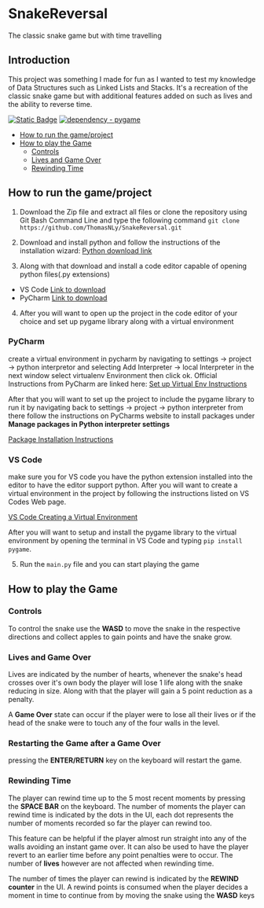 # SnakeReversal
 The classic snake game but with time travelling
## Introduction
This project was something I made for fun as I wanted to test my knowledge of Data Structures such as Linked Lists and 
Stacks. It's a recreation of the classic snake game but with additional features added on such as lives and the ability
to reverse time.

[![Static Badge](https://img.shields.io/badge/python-3.10%2B-blue?link=https%3A%2F%2Fwww.python.org%2Fdownloads%2Frelease%2Fpython-3107%2F)](https://www.python.org/downloads/release/python-3107)
[![dependency - pygame](https://img.shields.io/badge/dependency-pygame-blue?logo=pygame&logoColor=white)](https://pypi.org/project/pygame)

- [How to run the game/project](#how-to-run-the-gameproject)
- [How to play the Game](#how-to-play-the-game)
  - [Controls](#controls)
  - [Lives and Game Over](#lives-and-game-over)
  - [Rewinding Time](#rewinding-time)


## How to run the game/project
1. Download the Zip file and extract all files or clone the repository using Git Bash Command Line and type the following command 
`git clone https://github.com/ThomasNLy/SnakeReversal.git`
2. Download and install python and follow the instructions of the installation wizard: 
[Python download link](https://www.python.org/downloads/)

3. Along with that download and install a code editor capable of opening python files(.py extensions)
- VS Code [Link to download](https://code.visualstudio.com/download)
- PyCharm [Link to download](https://www.jetbrains.com/pycharm/download/?section=windows)

4. After you will want to open up the project in the code editor of your choice and set up pygame library along with a virtual environment
### PyCharm
create a virtual environment in pycharm by navigating to settings -> project -> python interpretor and 
selecting Add Interpreter -> local Interpreter
in the next window select virtualenv Environment then click ok.
Official Instructions from PyCharm are linked here: [Set up Virtual Env Instructions](https://www.jetbrains.com/help/pycharm/creating-virtual-environment.html#python_create_virtual_env)

After that you will want to set up the project to include the pygame library to run it
by navigating back to settings -> project -> python interpreter from there follow the instructions on PyCharms website to install packages under **Manage packages in Python interpreter settings** 

[Package Installation Instructions](https://www.jetbrains.com/help/pycharm/installing-uninstalling-and-upgrading-packages.html#interpreter-settings)
 
### VS Code
make sure you for VS code you have the python extension installed into the editor to have the editor support python. After you will want to create a virtual environment in the project by 
following the instructions listed on VS Codes Web page.

[VS Code Creating a Virtual Environment](https://code.visualstudio.com/docs/python/environments)

After you will want to setup and install the pygame library to the virtual environment by opening the terminal in VS Code and typing 
`pip install pygame`.

5. Run the `main.py` file and you can start playing the game

## How to play the Game
### Controls
To control the snake use the **WASD** to move the snake in the respective directions and collect apples to gain points and have the snake grow.

### Lives and Game Over
Lives are indicated by the number of hearts, whenever the snake's head crosses over it's own body the player will
lose 1 life along with the snake reducing in size. Along with that the player will gain a 5 point reduction as a penalty.

[//]: # (`insert picture here of life bar`)

A **Game Over** state can occur if the player were to lose all their lives or if the head of the snake were to touch any of the
four walls in the level.

[//]: # (insert picture here of level barriers/walls)

### Restarting the Game after a Game Over
pressing the **ENTER/RETURN** key on the keyboard will restart the game.
### Rewinding Time
The player can rewind time up to the 5 most recent moments by pressing the **SPACE BAR** on the keyboard. The number of 
moments the player can rewind time is indicated by the dots in the UI, each dot represents the number of moments recorded
so far the player can rewind too.

[//]: # (`insert picture here of rewind dots`)

This feature can be helpful if the player almost run straight into any of the walls avoiding an instant game over. It can also be
used to have the player revert to an earlier time before any point penalties were to occur. The number of **lives** however 
are not affected when rewinding time.

The number of times the player can rewind is indicated by the **REWIND counter** in the UI. A rewind points is consumed
when the player decides a moment in time to continue from by moving the snake using the **WASD** keys

[comment]: # (`pic indicating rewind counter here`)




